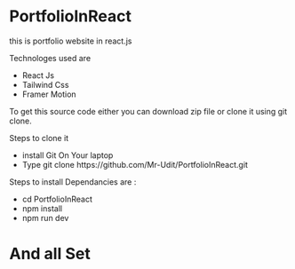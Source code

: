 # PortfolioInReact
this is portfolio website in react.js


Technologes used are 

<ul>
    <li>React Js</li>
    <li>Tailwind Css</li>
    <li>Framer Motion</li>
</ul>


To get this source code either you can download zip file or clone it using git clone.

Steps to clone it 
<ul>
    <li>install Git On Your laptop </li>
    <li>Type git clone https://github.com/Mr-Udit/PortfolioInReact.git</li>
</ul>

Steps to install Dependancies are :
<ul>
    <li>cd PortfolioInReact</li>
    <li>npm install</li>
    <li>npm run dev</li>
</ul>


<h1>And all Set</h1>